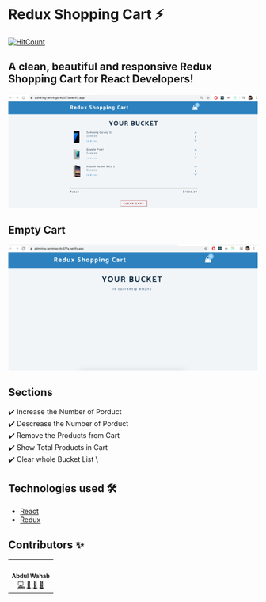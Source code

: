 # Redux Shopping Cart ⚡️  

[![HitCount](http://hits.dwyl.com/Abdulwahab0/https://githubcom/AbdulWahab0/Redux-Shopping-Cart.svg)](http://hits.dwyl.com/Abdulwahab0/https://githubcom/AbdulWahab0/Redux-Shopping-Cart)


## A clean, beautiful and responsive Redux Shopping Cart for React Developers!

<p align="center"> 
  <kbd>
  	<a href="https://admiring-jennings-4c377a.netlify.app/" target="_blank">
		<img src="fullCart.png"></img>
	</a>
  </kbd>
</p>

## Empty Cart 
<p align="center"> 
  <kbd>
  	<a href="https://admiring-jennings-4c377a.netlify.app/" target="_blank">
		<img src="emptyCart.png"></img>
	</a>
  </kbd>
</p>

## Sections 
✔️ Increase the Number of Porduct\
✔️ Descrease the Number of Porduct \
✔️ Remove the Products from Cart\
✔️ Show Total Products in Cart\
✔️ Clear whole Bucket List \

## Technologies used 🛠️

- [React](https://reactjs.org/)
- [Redux](https://redux.js.org/) 

## Contributors ✨

<!-- ALL-CONTRIBUTORS-LIST:START - Do not remove or modify this section -->
<!-- prettier-ignore-start -->
<!-- markdownlint-disable -->
<table>
  <tr>
    <td align="center"><a href=""><img src="https://avatars2.githubusercontent.com/u/20843596?s=460&u=f9348a38571fa0993d58db1c06d471b53210dc74&v=4" width="100px;" alt=""/><br /><sub><b>Abdul Wahab</b></sub></a><br /><a href="https://github.com/AbdulWahab0" title="Code">💻</a> <a href="https://github.com/AbdulWahab0" title="Documentation">📖</a> <a href="#design-ashutosh1919" title="Design">🎨</a> <a href="#maintenance-ashutosh1919" title="Maintenance">🚧</a></td>
  </tr>
</table>
 
